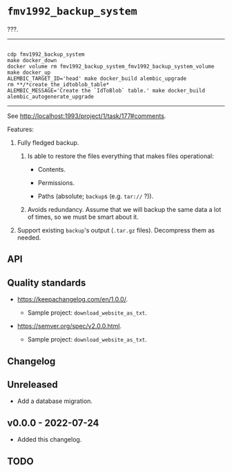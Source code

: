 # `fmv1992_backup_system`

???.

* * *

```

cdp fmv1992_backup_system
make docker_down
docker volume rm fmv1992_backup_system_fmv1992_backup_system_volume
make docker_up
ALEMBIC_TARGET_ID='head' make docker_build alembic_upgrade
rm **/*create_the_idtoblob_table*
ALEMBIC_MESSAGE='Create the `IdToBlob` table.' make docker_build alembic_autogenerate_upgrade
```

* * *

See <http://localhost:1993/project/1/task/177#comments>.

Features:

1.  Fully fledged backup.

    1.  Is able to restore the files everything that makes files operational:

        *   Contents.

        *   Permissions.

        *   Paths (absolute; `backup`s (e.g. `tar://` ?)).

    1.  Avoids redundancy. Assume that we will backup the same data a lot of times, so we must be smart about it.

1.  Support existing `backup`'s output (`.tar.gz` files). Decompress them as needed.

## API

## Quality standards

*   <https://keepachangelog.com/en/1.0.0/>.

    *   Sample project: `download_website_as_txt`.

*   <https://semver.org/spec/v2.0.0.html>.

    *   Sample project: `download_website_as_txt`.

## Changelog

<!-- `comm3ab5c17`: For a full changelog example. -->

## Unreleased

*   Add a database migration.

## v0.0.0 - 2022-07-24

*   Added this changelog.

## TODO
